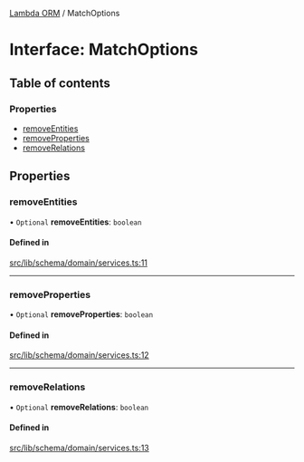 [Lambda ORM](../README.md) / MatchOptions

# Interface: MatchOptions

## Table of contents

### Properties

- [removeEntities](MatchOptions.md#removeentities)
- [removeProperties](MatchOptions.md#removeproperties)
- [removeRelations](MatchOptions.md#removerelations)

## Properties

### removeEntities

• `Optional` **removeEntities**: `boolean`

#### Defined in

[src/lib/schema/domain/services.ts:11](https://github.com/lambda-orm/lambdaorm-base/blob/a58dda5e4f2d6e9b7ef66b6cca91cfc1db3470e3/src/lib/schema/domain/services.ts#L11)

___

### removeProperties

• `Optional` **removeProperties**: `boolean`

#### Defined in

[src/lib/schema/domain/services.ts:12](https://github.com/lambda-orm/lambdaorm-base/blob/a58dda5e4f2d6e9b7ef66b6cca91cfc1db3470e3/src/lib/schema/domain/services.ts#L12)

___

### removeRelations

• `Optional` **removeRelations**: `boolean`

#### Defined in

[src/lib/schema/domain/services.ts:13](https://github.com/lambda-orm/lambdaorm-base/blob/a58dda5e4f2d6e9b7ef66b6cca91cfc1db3470e3/src/lib/schema/domain/services.ts#L13)
